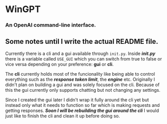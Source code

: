# WinGPT
### An OpenAI command-line interface. 

## Some notes until I write the actual README file.

Currently there is a cli and a gui available through `init.py`. Inside ***init.py*** there is a variable called `USE_GUI` which you can switch from true to false or vice versa depending on your preference: **gui** or  **cli**.

The **cli** currently holds most of the funcionality like being able to control everything such as the ***response token limit***, the ***engine*** etc. Originally I didn't plan on building a gui and was solely focused on the cli. Because of this the gui currently only supports chatting but not changing any settings.

Since I created the gui later I didn't wrap it fully around the cli yet but instead only what it needs to function so far which is making requests and getting responses. ***Soon I will be rebuilding the gui around the cli*** I would just like to finish the cli and clean it up before doing so. 

